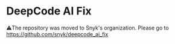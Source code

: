 # DeepCode AI Fix

⚠️The repository was moved to Snyk's organization. Please go to https://github.com/snyk/deepcode_ai_fix
